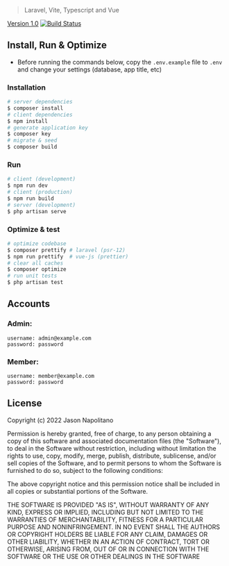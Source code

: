 > Laravel, Vite, Typescript and Vue

[Version 1.0](https://github.com/jason-napolitano/laravel-vite/releases/tag/1.0) [![Build Status](https://app.travis-ci.com/jason-napolitano/laravel-vite.svg?branch=main)](https://app.travis-ci.com/jason-napolitano/laravel-vite)

## Install, Run & Optimize
- Before running the commands below, copy the `.env.example` file to `.env` and change your settings (database, app title, etc)

### Installation
```bash
# server dependencies
$ composer install
# client dependencies
$ npm install
# generate application key
$ composer key
# migrate & seed
$ composer build
```

### Run
```bash
# client (development)
$ npm run dev
# client (production)
$ npm run build
# server (development)
$ php artisan serve
```

### Optimize & test
```bash
# optimize codebase
$ composer prettify # laravel (psr-12)
$ npm run prettify  # vue-js (prettier)
# clear all caches
$ composer optimize
# run unit tests
$ php artisan test
```

## Accounts
### Admin:
```
username: admin@example.com
password: password 
```
### Member:
```
username: member@example.com
password: password 
```


## License
Copyright (c) 2022 Jason Napolitano

Permission is hereby granted, free of charge, to any person obtaining a copy of this software and associated
documentation files (the "Software"), to deal in the Software without restriction, including without limitation the
rights to use, copy, modify, merge, publish, distribute, sublicense, and/or sell copies of the Software, and to permit
persons to whom the Software is furnished to do so, subject to the following conditions:

The above copyright notice and this permission notice shall be included in all copies or substantial portions of the
Software.

THE SOFTWARE IS PROVIDED "AS IS", WITHOUT WARRANTY OF ANY KIND, EXPRESS OR IMPLIED, INCLUDING BUT NOT LIMITED TO THE
WARRANTIES OF MERCHANTABILITY, FITNESS FOR A PARTICULAR PURPOSE AND NONINFRINGEMENT. IN NO EVENT SHALL THE AUTHORS OR
COPYRIGHT HOLDERS BE LIABLE FOR ANY CLAIM, DAMAGES OR OTHER LIABILITY, WHETHER IN AN ACTION OF CONTRACT, TORT OR
OTHERWISE, ARISING FROM, OUT OF OR IN CONNECTION WITH THE SOFTWARE OR THE USE OR OTHER DEALINGS IN THE SOFTWARE
